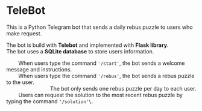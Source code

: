 # TeleBot

This is a Python Telegram bot that sends a daily rebus puzzle to users who make request. 

The bot is build with **Telebot** and implemented with **Flask library**.\
The bot uses a **SQLite database** to store users information.

&emsp;&emsp; When users type the command `'/start'`, the bot sends a welcome message and instructions.\
&emsp;&emsp; When users type the command `'/rebus'`, the bot sends a rebus puzzle to the user.\
&emsp;&emsp;&emsp;&emsp;&emsp;&emsp;&emsp;&emsp; The bot only sends one rebus puzzle per day to each user.\
&emsp;&emsp; Users can request the solution to the most recent rebus puzzle by typing the command `'/solution'\`.
